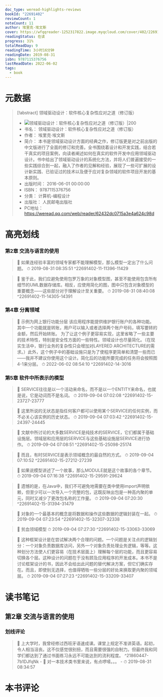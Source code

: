 ```yaml
---
doc_type: weread-highlights-reviews
bookId: "22691402"
reviewCount: 1
noteCount: 11
author: 埃里克·埃文斯
cover: https://wfqqreader-1252317822.image.myqcloud.com/cover/402/22691402/t7_22691402.jpg
readingStatus: 在读
progress: 31%
totalReadDay: 9
readingTime: 3小时16分钟
readingDate: 2019-08-31
isbn: 9787115376756
lastReadDate: 2022-06-02
tags:
  - book
---
```

# 元数据
> [!abstract] 领域驱动设计：软件核心复杂性应对之道（修订版）
> - ![ 领域驱动设计：软件核心复杂性应对之道（修订版）|200](https://wfqqreader-1252317822.image.myqcloud.com/cover/402/22691402/t7_22691402.jpg)
> - 书名： 领域驱动设计：软件核心复杂性应对之道（修订版）
> - 作者： 埃里克·埃文斯
> - 简介： 本书是领域驱动设计方面的经典之作，修订版更是对之前出版的中文版进行了全面的修订和完善。全书围绕着设计和开发实践，结合若干真实的项目案例，向读者阐述如何在真实的软件开发中应用领域驱动设计。书中给出了领域驱动设计的系统化方法，并将人们普遍接受的一些实践综合到一起，融入了作者的见解和经验，展现了一些可扩展的设计新实践、已验证过的技术以及便于应对复杂领域的软件项目开发的基本原则。
> - 出版时间： 2016-06-01 00:00:00
> - ISBN： 9787115376756
> - 分类： 计算机-编程设计
> - 出版社： 人民邮电出版社
> - PC地址：https://weread.qq.com/web/reader/62432dc0715a3e4a624c98d

# 高亮划线

### 第2章 交流与语言的使用

> 📌 如果连经验丰富的领域专家都不能理解模型，那么模型一定出了什么问题。 
> ⏱ 2019-08-31 08:35:51 ^22691402-11-11396-11429

> 📌 鉴于此，我们应避免使用包罗万象的对象模型图，甚至不能使用包含所有细节的UML数据存储库。相反，应使用简化的图，图中只包含对象模型的重要概念——这些部分对于理解设计至关重要。 
> ⏱ 2019-08-31 08:40:08 ^22691402-11-14305-14391

### 第4章 分离领域

> 📌 示例为网上银行功能分层
   该应用程序能提供维护银行账户的各种功能。其中一个功能就是转账，用户可以输入或者选择两个账户号码，填写要转的金额，然后开始转账。
   为了让这个例子更容易实现，这里省略了一些主要的技术特性，特别是安全性方面的一些特性。领域设计也尽量简化。（在现实生活中，银行业务的复杂性只会增加对LAYERED ARCHITECTURE的需求。）此外，这个例子中的基础设施只是为了使程序更简单和清楚一些而已——我并不建议你使用这个设计。简化后的功能所要完成的任务将会按照图4-1来分层。 
> ⏱ 2022-06-02 08:54:10 ^22691402-14-3016

### 第5章 软件中所表示的模型

> 📌 SERVICE往往是以一个活动来命名，而不是以一个ENTITY来命名，也就是说，它是动词而不是名词。 
> ⏱ 2019-09-04 07:02:08 ^22691402-15-23727-23777

> 📌 这里所说的无状态是指任何客户都可以使用某个SERVICE的任何实例，而不必关心该实例的历史状态。 
> ⏱ 2019-09-04 07:03:42 ^22691402-15-24397-24445

> 📌 文献中所讨论的大多数SERVICE是纯技术的SERVICE，它们都属于基础设施层。领域层和应用层的SERVICE与这些基础设施层SERVICE进行协作。 
> ⏱ 2019-09-04 07:08:51 ^22691402-15-25098-25174

> 📌 而且，有时SERVICE是表示领域概念的最自然的方式。 
> ⏱ 2019-09-04 07:10:52 ^22691402-15-27212-27239

> 📌 如果说模型讲述了一个故事，那么MODULE就是这个故事的各个章节。 
> ⏱ 2019-09-04 07:16:38 ^22691402-15-29591-29624

> 📌 遗憾的是，在Java中，我们不可避免地需要在类中使用import声明依赖，但至少可以一次导入一个完整的包，这既反映出包是一种高内聚的单元，同时又减少了更改包名称的工作量。 
> ⏱ 2019-09-04 07:20:30 ^22691402-15-31394-31479

> 📌 对象的一个最基本的概念是将数据和操作这些数据的逻辑封装在一起。 
> ⏱ 2019-09-04 07:23:54 ^22691402-15-32307-32338

> 📌 贫血领域模型 
> ⏱ 2019-09-04 07:27:30 ^22691402-15-33063-33069

> 📌 这种框架设计是在尝试解决两个合理的问题。一个问题是关注点的逻辑划分：一个对象负责数据库访问，另外一个对象负责处理业务逻辑，等等。这种划分方法使人们更容易（在技术层面上）理解每个层的功能，而且更容易切换各个层。这种设计的问题在于没有顾及应用程序的开发成本。本书不是讨论框架设计的书，因此不会给出此问题的替代解决方案，但它们确实存在。而且，即使别无选择，也值得牺牲一些分层的好处来换取更内聚的领域层。 
> ⏱ 2019-09-04 07:27:23 ^22691402-15-33209-33407

# 读书笔记

## 第2章 交流与语言的使用

### 划线评论
> 📌 上大学时，我曾经修过西班牙语速成课。课堂上规定不准讲英语。起初，令人相当沮丧。这不仅感觉很别扭，而且需要很强的自制力。但最终我和同学们都达到了通过书面练习永远不可能达到的流利程度。  ^21860447-7b1DJfqNk
    - 💭 对一本技术类书里来说，有点啰嗦。。。
    - ⏱ 2019-08-31 08:34:57
   
# 本书评论

